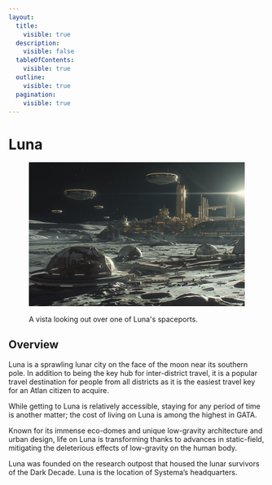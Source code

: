 ```yaml
---
layout:
  title:
    visible: true
  description:
    visible: false
  tableOfContents:
    visible: true
  outline:
    visible: true
  pagination:
    visible: true
---
```


# Luna

<figure><img src="../../../.gitbook/assets/luna.png" alt=""><figcaption><p>A vista looking out over one of Luna's spaceports.</p></figcaption></figure>

## Overview

Luna is a sprawling lunar city on the face of the moon near its southern pole. In addition to being the key hub for inter-district travel, it is a popular travel destination for people from all districts as it is the easiest travel key for an Atlan citizen to acquire.

While getting to Luna is relatively accessible, staying for any period of time is another matter; the cost of living on Luna is among the highest in GATA.

Known for its immense eco-domes and unique low-gravity architecture and urban design, life on Luna is transforming thanks to advances in static-field, mitigating the deleterious effects of low-gravity on the human body.

Luna was founded on the research outpost that housed the lunar survivors of the Dark Decade. Luna is the location of Systema’s headquarters.
